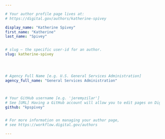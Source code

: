 ```yaml
---

# Your author profile page lives at:
# https://digital.gov/authors/katherine-spivey

display_name: "Katherine Spivey"
first_name: "Katherine"
last_name: "Spivey"


# slug — the specific user-id for an author.
slug: katherine-spivey




# Agency Full Name [e.g. U.S. General Services Administration]
agency_full_name: "General Services Administration"



# Your GitHub username [e.g. 'jeremyzilar']
# See [URL] Having a GitHub account will allow you to edit pages on DigitalGov. The image used in your GitHub account can also be used to populate your digital.gov profile photo.
github: "kpspivey"


# For more information on managing your author page,
# see https://workflow.digital.gov/authors

---
```

